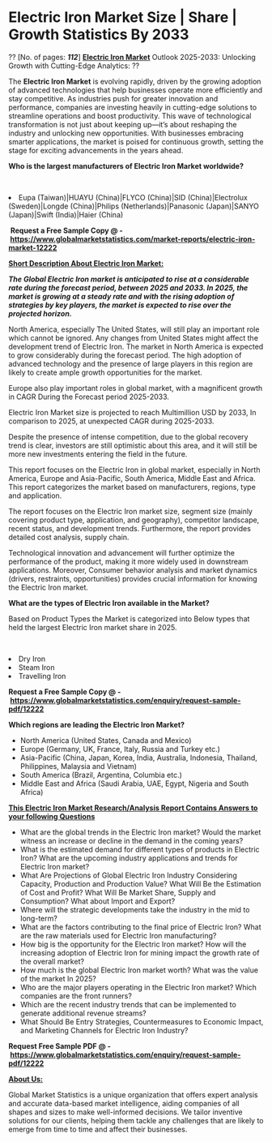 <H1>Electric Iron Market Size | Share | Growth Statistics By 2033</H1><p>?? [No. of pages:&nbsp;<strong><em>112</em></strong>]&nbsp;<strong><a href="https://www.globalmarketstatistics.com/market-reports/electric-iron-market-12222">Electric Iron&nbsp;Market</a></strong>&nbsp;Outlook 2025-2033: Unlocking Growth with Cutting-Edge Analytics: ??</p><p>The <strong>Electric Iron Market</strong> is evolving rapidly, driven by the growing adoption of advanced technologies that help businesses operate more efficiently and stay competitive. As industries push for greater innovation and performance, companies are investing heavily in cutting-edge solutions to streamline operations and boost productivity. This wave of technological transformation is not just about keeping up&mdash;it&rsquo;s about reshaping the industry and unlocking new opportunities. With businesses embracing smarter applications, the market is poised for continuous growth, setting the stage for exciting advancements in the years ahead.</p><p><strong>Who is the largest manufacturers of Electric Iron Market worldwide?</strong></p><p>&nbsp;<li>Eupa (Taiwan)|HUAYU (China)|FLYCO (China)|SID (China)|Electrolux (Sweden)|Longde (China)|Philips (Netherlands)|Panasonic (Japan)|SANYO (Japan)|Swift (India)|Haier (China)</p><p>&nbsp;<strong>Request a Free Sample Copy @ -&nbsp;<a href="https://www.globalmarketstatistics.com/market-reports/electric-iron-market-12222">https://www.globalmarketstatistics.com/market-reports/electric-iron-market-12222</a></strong></p><p><strong><u>Short Description About Electric Iron Market:</u></strong></p><p><strong><em>The Global Electric Iron market is anticipated to rise at a considerable rate during the forecast period, between 2025 and 2033. In 2025, the market is growing at a steady rate and with the rising adoption of strategies by key players, the market is expected to rise over the projected horizon.</em></strong></p><p>North America, especially The United States, will still play an important role which cannot be ignored. Any changes from United States might affect the development trend of Electric Iron. The market in North America is expected to grow considerably during the forecast period. The high adoption of advanced technology and the presence of large players in this region are likely to create ample growth opportunities for the market.</p><p>Europe also play important roles in global market, with a magnificent growth in CAGR During the Forecast period 2025-2033.</p><p>Electric Iron Market size is projected to reach Multimillion USD by 2033, In comparison to 2025, at unexpected CAGR during 2025-2033.</p><p>Despite the presence of intense competition, due to the global recovery trend is clear, investors are still optimistic about this area, and it will still be more new investments entering the field in the future.</p><p>This report focuses on the Electric Iron in global market, especially in North America, Europe and Asia-Pacific, South America, Middle East and Africa. This report categorizes the market based on manufacturers, regions, type and application.</p><p>The report focuses on the Electric Iron market size, segment size (mainly covering product type, application, and geography), competitor landscape, recent status, and development trends. Furthermore, the report provides detailed cost analysis, supply chain.</p><p>Technological innovation and advancement will further optimize the performance of the product, making it more widely used in downstream applications. Moreover, Consumer behavior analysis and market dynamics (drivers, restraints, opportunities) provides crucial information for knowing the Electric Iron market.</p><p><strong>What are the types of Electric Iron available in the Market?</strong></p><p>Based on Product Types the Market is categorized into Below types that held the largest Electric Iron market share in 2025.</p><p>&nbsp;<li>Dry Iron<li> Steam Iron<li> Travelling Iron&nbsp;</p><p><strong>Request a Free Sample Copy @ -&nbsp;<a href="https://www.globalmarketstatistics.com/enquiry/request-sample-pdf/12222">https://www.globalmarketstatistics.com/enquiry/request-sample-pdf/12222</a></strong></p><p><strong>Which regions are leading the Electric Iron Market?</strong></p><ul><li>North America (United States, Canada and Mexico)</li><li>Europe (Germany, UK, France, Italy, Russia and Turkey etc.)</li><li>Asia-Pacific (China, Japan, Korea, India, Australia, Indonesia, Thailand, Philippines, Malaysia and Vietnam)</li><li>South America (Brazil, Argentina, Columbia etc.)</li><li>Middle East and Africa (Saudi Arabia, UAE, Egypt, Nigeria and South Africa)</li></ul><p><strong><u>This Electric Iron Market Research/Analysis Report Contains Answers to your following Questions</u></strong></p><ul><li>What are the global trends in the Electric Iron market? Would the market witness an increase or decline in the demand in the coming years?</li><li>What is the estimated demand for different types of products in Electric Iron? What are the upcoming industry applications and trends for Electric Iron market?</li><li>What Are Projections of Global Electric Iron Industry Considering Capacity, Production and Production Value? What Will Be the Estimation of Cost and Profit? What Will Be Market Share, Supply and Consumption? What about Import and Export?</li><li>Where will the strategic developments take the industry in the mid to long-term?</li><li>What are the factors contributing to the final price of Electric Iron? What are the raw materials used for Electric Iron manufacturing?</li><li>How big is the opportunity for the Electric Iron market? How will the increasing adoption of Electric Iron for mining impact the growth rate of the overall market?</li><li>How much is the global Electric Iron market worth? What was the value of the market In 2025?</li><li>Who are the major players operating in the Electric Iron market? Which companies are the front runners?</li><li>Which are the recent industry trends that can be implemented to generate additional revenue streams?</li><li>What Should Be Entry Strategies, Countermeasures to Economic Impact, and Marketing Channels for Electric Iron Industry?</li></ul><p><strong>Request Free Sample PDF @ -&nbsp;<a href="https://www.globalmarketstatistics.com/enquiry/request-sample-pdf/12222">https://www.globalmarketstatistics.com/enquiry/request-sample-pdf/12222</a></strong></p><p><strong><u>About Us:</u></strong></p><p>Global Market Statistics&nbsp;is a unique organization that offers expert analysis and accurate data-based market intelligence, aiding companies of all shapes and sizes to make well-informed decisions. We tailor inventive solutions for our clients, helping them tackle any challenges that are likely to emerge from time to time and affect their businesses.</p>
